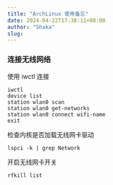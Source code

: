 ```yaml
---
title: "ArchLinux 使用备忘"
date: 2024-04-22T17:38:11+08:00
author: "Shaka"
slug: 
---
```


### 连接无线网络

使用 iwctl 连接

```
iwctl 
device list
station wlan0 scan
station wlan0 get-networks
station wlan0 connect wifi-name
exit
```

检查内核是否加载无线网卡驱动

```
lspci -k | grep Network
```

开启无线网卡开关

```
rfkill list
```